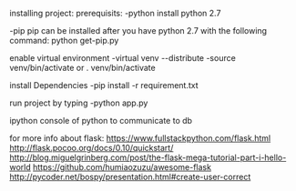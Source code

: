 installing project:
prerequisits:
-python
install python 2.7

-pip
pip can be installed after you have python 2.7 with the following command:
python get-pip.py


enable virtual environment
-virtual venv --distribute
-source venv/bin/activate or . venv/bin/activate


install Dependencies
-pip install -r requirement.txt


run project by typing
-python app.py

ipython 
console of python to communicate to db

for more info about flask:
https://www.fullstackpython.com/flask.html
http://flask.pocoo.org/docs/0.10/quickstart/
http://blog.miguelgrinberg.com/post/the-flask-mega-tutorial-part-i-hello-world
https://github.com/humiaozuzu/awesome-flask
http://pycoder.net/bospy/presentation.html#create-user-correct
